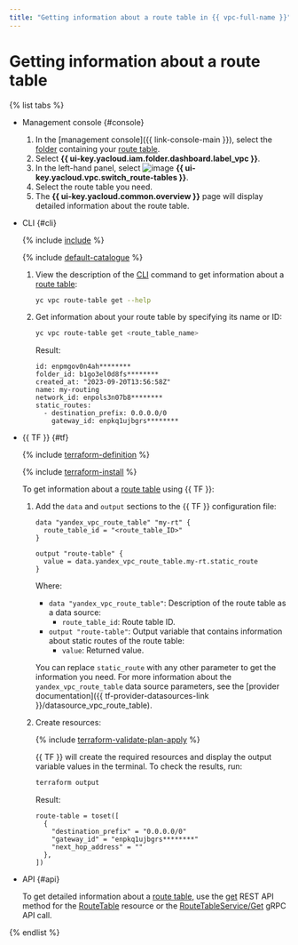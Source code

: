 ```yaml
---
title: "Getting information about a route table in {{ vpc-full-name }}"
---
```


# Getting information about a route table

{% list tabs %}

- Management console {#console}

   1. In the [management console]({{ link-console-main }}), select the [folder](../../resource-manager/concepts/resources-hierarchy.md#folder) containing your [route table](../concepts/routing.md).
   1. Select **{{ ui-key.yacloud.iam.folder.dashboard.label_vpc }}**.
   1. In the left-hand panel, select ![image](../../_assets/console-icons/route.svg) **{{ ui-key.yacloud.vpc.switch_route-tables }}**.
   1. Select the route table you need.
   1. The **{{ ui-key.yacloud.common.overview }}** page will display detailed information about the route table.

- CLI {#cli}

   {% include [include](../../_includes/cli-install.md) %}

   {% include [default-catalogue](../../_includes/default-catalogue.md) %}

   1. View the description of the [CLI](../../cli/) command to get information about a [route table](../concepts/routing.md):

      ```bash
      yc vpc route-table get --help
      ```

   1. Get information about your route table by specifying its name or ID:

      ```bash
      yc vpc route-table get <route_table_name>
      ```

      Result:

      ```text
      id: enpmgov0n4ah********
      folder_id: b1go3el0d8fs********
      created_at: "2023-09-20T13:56:58Z"
      name: my-routing
      network_id: enpols3n07b8********
      static_routes:
        - destination_prefix: 0.0.0.0/0
          gateway_id: enpkq1ujbgrs********
      ```

- {{ TF }} {#tf}

   {% include [terraform-definition](../../_tutorials/_tutorials_includes/terraform-definition.md) %}

   {% include [terraform-install](../../_includes/terraform-install.md) %}

   To get information about a [route table](../concepts/routing.md) using {{ TF }}:

   1. Add the `data` and `output` sections to the {{ TF }} configuration file:

      ```hcl
      data "yandex_vpc_route_table" "my-rt" {
        route_table_id = "<route_table_ID>"
      }

      output "route-table" {
        value = data.yandex_vpc_route_table.my-rt.static_route
      }
      ```

      Where:
      * `data "yandex_vpc_route_table"`: Description of the route table as a data source:
         * `route_table_id`: Route table ID.
      * `output "route-table"`: Output variable that contains information about static routes of the route table:
         * `value`: Returned value.

      You can replace `static_route` with any other parameter to get the information you need. For more information about the `yandex_vpc_route_table` data source parameters, see the [provider documentation]({{ tf-provider-datasources-link }}/datasource_vpc_route_table).

   1. Create resources:

      {% include [terraform-validate-plan-apply](../../_tutorials/_tutorials_includes/terraform-validate-plan-apply.md) %}

      {{ TF }} will create the required resources and display the output variable values in the terminal. To check the results, run:

      ```bash
      terraform output
      ```

      Result:

      ```text
      route-table = toset([
        {
          "destination_prefix" = "0.0.0.0/0"
          "gateway_id" = "enpkq1ujbgrs********"
          "next_hop_address" = ""
        },
      ])
      ```

- API {#api}

   To get detailed information about a [route table](../concepts/routing.md), use the [get](../api-ref/RouteTable/get.md) REST API method for the [RouteTable](../api-ref/RouteTable/index.md) resource or the [RouteTableService/Get](../api-ref/grpc/route_table_service.md#Get) gRPC API call.

{% endlist %}